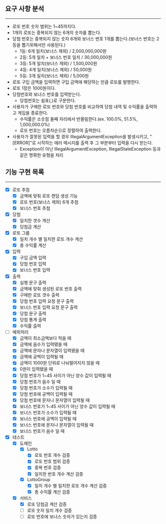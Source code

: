 ## 요구 사항 분석
<hr>

- 로또 번호 숫자 범위는 1~45까지다.
- 1개의 로또는 중복되지 않는 6개의 숫자를 뽑는다.
- 당첨 번호는 중복되지 않는 숫자 6개와 보너스 번호 1개를 뽑는다.(보너스 번호는 2등을 뽑기위해서만 사용된다.)
  - 1등: 6개 일치(보너스 제외) / 2,000,000,000원
  - 2등: 5개 일치 + 보너스 번호 일치 / 30,000,000원
  - 3등: 5개 일치(보너스 제외) / 1,500,000원
  - 4등: 4개 일치(보너스 제외) / 50,000원
  - 5등: 3개 일치(보너스 제외) / 5,000원
- 로또 구입 금액을 입력하면 구입 금액에 해당하는 만큼 로또를 발행한다.
- 로또 1장은 1000원이다.
- 당첨번호와 보너스 번호를 입력받는다.
  - 당첨번호는 쉼표(,)로 구분한다. 
- 사용자가 구매한 로또 번호와 당첨 번호를 비교하여 당첨 내역 및 수익률을 출력하고 게임을 종료한다.
  - 수익률은 소숫점 둘째 자리에서 반올림한다.(ex. 100.0%, 51.5%, 1,000,000.0%)
  - 로또 번호는 오름차순으로 정렬하여 출력한다.
- 사용자가 잘못된 입력을 할 경우 IllegalArgumentException을 발생시키고, "[ERROR]"로 시작하는 에러 메시지를 출력 후 그 부분부터 입력을 다시 받는다.
  - Exception이 아닌 IllegalArgumentException, IllegalStateException 등과 같은 명확한 유형을 처리


## 기능 구현 목록
<hr>

- [x] 로또 추첨
    - [x] 금액에 맞춰 로또 랜덤 생성 기능
    - [x] 로또 번호(보너스 제외) 6개 추첨
    - [x] 보너스 번호 추첨
- [x] 당첨
  - [x] 일치한 갯수 계산
  - [x] 당첨금 계산
- [x] 로또 그룹
  - [x] 일치 개수 별 일치한 로또 개수 계산
  - [x] 총 수익률 계산
- [x] 입력
    - [x] 구입 금액 입력
    - [x] 당첨 번호 입력
    - [x] 보너스 번호 입력
- [x] 출력
    - [x] 실행 문구 출력
    - [x] 금액에 맞춰 생성된 로또 번호 출력
    - [x] 구매한 로또 갯수 출력
    - [x] 당첨 번호 입력 요청 문구 출력
    - [x] 보너스 번호 입력 요청 문구 출력
    - [x] 당첨 문구 출력
    - [x] 당첨 통계 출력
    - [x] 수익률 출력
- [ ] 예외처리
  - [x] 금액이 최소금액보다 적을 때
  - [x] 금액에 음수가 입력됐을 때
  - [x] 금액에 문자나 문자열이 입력됐을 때
  - [x] 금액에 공백이 입력될 때
  - [x] 금액이 1000원 단위로 나눠떨어지지 않을 때
  - [x] 0원이 입력됐을 때
  - [x] 당첨 번호가 1~45 사이가 아닌 양수 값이 입력될 때
  - [x] 당첨 번호가 음수 일 때
  - [x] 당첨 번호가 소수가 입력될 때
  - [x] 당첨 번호에 공백이 입력될 때
  - [x] 당첨 번호에 문자나 문자열이 입력될 때
  - [x] 보너스 번호가 1~45 사이가 아닌 양수 값이 입력될 때
  - [x] 보너스 번호가 소수가 입력될 때
  - [x] 보너스 번호에 공백이 입력될 때
  - [x] 보너스 번호에 문자나 문자열이 입력될 때
  - [x] 보너스 번호가 음수 일 때
- [x] 테스트
  - [x] 도메인
    - [x] Lotto
      - [x] 로또 번호 개수 검증
      - [x] 로또 번호 범위 검증
      - [x] 중복 번호 검증
      - [x] 일치한 번호 개수 계산 검증
    - [x] LottoGroup
      - [x] 일치 개수 별 일치한 로또 개수 계산 검증
      - [x] 총 수익률 계산 검증
  - [x] 서비스
    - [x] 로또 당첨금 계산 검증
    - [ ] 로또 숫자 일치 개수 검증
    - [ ] 로또 번호에 보너스 숫자가 있는지 검증